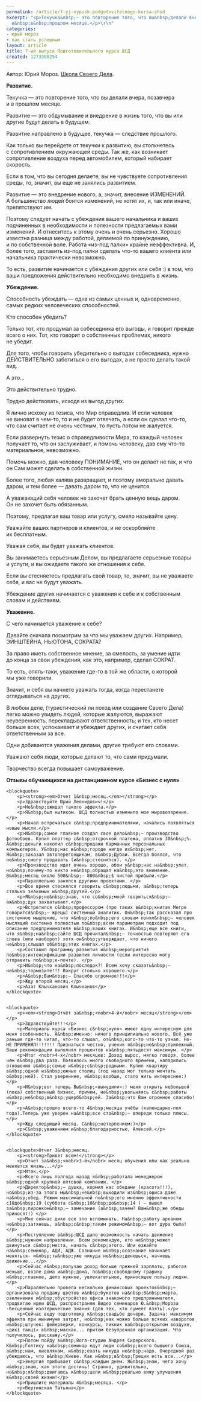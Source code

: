 ```yaml
---
permalink: /article/7-yj-vypusk-podgotovitelnogo-kursa-shsd
excerpt: "<p>Текучка&nbsp;— это повторение того, что вы&nbsp;делали вчера, позавчера
  и&nbsp;в&nbsp;прошлом месяце.</p>\r\n"
categories:
- юрий мороз
- как стать успешным
layout: article
title: 7-ый выпуск Подготовительного курса ШСД
created: 1273308254
---
```

<!--break-->
Автор: Юрий Мороз. <a href="http://www.shsd.ru/">Школа Своего Дела</a>.<br/>
<p><strong>Развитие.</strong></p>
<p>Текучка&nbsp;— это повторение того, что вы&nbsp;делали вчера, позавчера и&nbsp;в&nbsp;прошлом месяце.</p>
<p>Развитие&nbsp;— это обдумывание и&nbsp;внедрение в&nbsp;жизнь того, что вы&nbsp;или другие будут делать в&nbsp;будущем.</p>
<p>Развитие направлено в&nbsp;будущее, текучка&nbsp;— следствие прошлого.</p>
<p>Как только вы&nbsp;перейдете от&nbsp;текучки к&nbsp;развитию, вы&nbsp;столкнетесь с&nbsp;сопротивлением окружающей среды. Так&nbsp;же, как возникает сопротивление воздуха перед автомобилем, который набирает скорость.</p>
<p>Если в&nbsp;том, что вы&nbsp;сегодня делаете, вы&nbsp;не&nbsp;чувствуете сопротивления среды, то, значит, вы&nbsp;еще не&nbsp;занялись развитием.</p>
<p>Развитие&nbsp;— это внедрение нового, а, значит, внесение ИЗМЕНЕНИЙ. А&nbsp;большинство людей боятся изменений, не&nbsp;хотят&nbsp;их, и, так или иначе, препятствуют&nbsp;им.</p>
<p>Поэтому следует начать с&nbsp;убеждения вашего начальника и&nbsp;ваших подчиненных в&nbsp;необходимости и&nbsp;полезности предлагаемых вами изменений. И&nbsp;отнеситесь к&nbsp;этому очень и&nbsp;очень серьезно. Хорошо известна разница между работой, делаемой по&nbsp;принуждению, и&nbsp;по&nbsp;собственной воле. Работа «из-под палки» крайне неэффективна. И, более того, заставить из-под палки сделать что-то вашего клиента или начальника практически невозможно.</p>
<p>То&nbsp;есть, развитие начинается с&nbsp;убеждения других или себя :) в&nbsp;том, что ваши предложения действительно необходимо внедрить в&nbsp;жизнь.</p>
<p><strong>Убеждение.</strong></p>
<p>Способность убеждать&nbsp;— одна из&nbsp;самых ценных&nbsp;и, одновременно, самых редких человеческих способностей.</p>
<p>Кто способен убедить?</p>
<p>Только тот, кто продумал за&nbsp;собеседника его выгоды, и&nbsp;говорит прежде всего о&nbsp;них. Тот, кто говорит о&nbsp;собственных проблемах, никого не&nbsp;убедит.</p>
<p>Для того, чтобы говорить убедительно о&nbsp;выгодах собеседника, нужно ДЕЙСТВИТЕЛЬНО заботиться о&nbsp;его выгодах, а&nbsp;не&nbsp;просто делать такой вид.</p>
<p>А&nbsp;это...</p>
<p>Это действительно трудно.</p>
<p>Трудно действовать, исходя из&nbsp;выгод других.</p>
<p>Я&nbsp;лично исхожу из&nbsp;тезиса, что Мир справедлив. И&nbsp;если человек не&nbsp;виноват в&nbsp;чем-то, то&nbsp;и&nbsp;не&nbsp;будет отвечать, а&nbsp;если он&nbsp;сделал что-то, что сам считает не&nbsp;очень честным, то&nbsp;пусть потом не&nbsp;жалуется.</p>
<p>Если развернуть тезис о&nbsp;справедливости Мира, то&nbsp;каждый человек получает&nbsp;то, что он&nbsp;заслуживает, и&nbsp;помочь человеку, дав ему что-то материальное, невозможно.</p>
<p>Помочь можно, дав человеку ПОНИМАНИЕ, что он&nbsp;делает не&nbsp;так, и&nbsp;что он&nbsp;Сам может сделать в&nbsp;собственной жизни.</p>
<p>Более того, любая халява развращает, и&nbsp;поэтому аморально давать даром, и&nbsp;тем более&nbsp;— давать даром&nbsp;то, что не&nbsp;ценится. </p>
<p>А&nbsp;уважающий себя человек не&nbsp;захочет брать ценную вещь даром. Он&nbsp;не&nbsp;захочет быть обязанным.</p>
<p>Поэтому, предлагая ваш товар или услугу, смело называйте цену.</p>
<p>Уважайте ваших партнеров и&nbsp;клиентов, и&nbsp;не&nbsp;оскорбляйте их&nbsp;бесплатным.</p>
<p>Уважая себя, вы&nbsp;будет уважать клиентов. </p>
<p>Вы&nbsp;занимаетесь серьезным Делом, вы&nbsp;предлагаете серьезные товары и&nbsp;услуги, и&nbsp;вы&nbsp;ожидаете такого&nbsp;же отношения к&nbsp;себе.</p>
<p>Если вы&nbsp;стесняетесь предлагать свой товар, то, значит, вы&nbsp;не&nbsp;уважаете себя, и&nbsp;вас не&nbsp;будут уважать.</p>
<p>Убеждение других начинается с&nbsp;уважения к&nbsp;себе и&nbsp;к&nbsp;собственным словам и&nbsp;действиям.</p>
<p><strong>Уважение.</strong></p>
<p>С&nbsp;чего начинается уважение к&nbsp;себе?</p>
<p>Давайте сначала посмотрим за&nbsp;что мы&nbsp;уважаем других. Например, ЭЙНШТЕЙНА, НЬЮТОНА, СОКРАТА?</p>
<p>За&nbsp;право иметь собственное мнение, за&nbsp;смелость, за&nbsp;умение идти до&nbsp;конца за&nbsp;свои убеждения, как это, например, сделал СОКРАТ.</p>
<p>То&nbsp;есть, опять-таки, уважение где-то в&nbsp;той&nbsp;же области, о&nbsp;которой мы&nbsp;уже говорили.</p>
<p>Значит, и&nbsp;себя вы&nbsp;начнете уважать тогда, когда перестанете оглядываться на&nbsp;других.</p>
<p>В&nbsp;любом деле, (туристический&nbsp;ли поход или создание Своего Дела) легко можно увидеть людей, которые жалуются, выражают неуверенность, перекладывают ответственность; и&nbsp;тех, кто несет больше всех, успокаивает и&nbsp;убеждает других, и&nbsp;считает себя ответственным за&nbsp;все.</p>
<p>Одни добиваются уважения делами, другие требуют его словами.</p>
<p>Уважают себя люди, которые делают&nbsp;то, что сами придумали.</p>
<p>Творчество всегда повышает самоуважение.</p>
<p><strong>Отзывы обучающихся на&nbsp;дистанционном курсе «Бизнес с&nbsp;нуля»</strong></p>
 
	<blockquote>
		<p><strong><em>Отчет 1&nbsp;месяц.</em></strong></p>
		<p>Здравствуйте Юрий Леонидович!</p>
		<p>Не&nbsp;ожидал такого эффекта.</p>
		<p>Я&nbsp;был нытиком. ШСД полностью изменило мое мировоззрение.</p>
		<p>Начал встречаться с&nbsp;предпринимателями, начались появляться новые мысли.</p>
		<p>И&nbsp;самое главное создал свое дело&nbsp;— производство фотообоев. Купил плоттер с&nbsp;отсрочкой платежа, оплатив 30&nbsp;%. А&nbsp;деньги накопил с&nbsp;продажи Карманных персональных компьютеров. У&nbsp;нас в&nbsp;городе нигде их&nbsp;нет. Я&nbsp;заказал автоперегонщикам, в&nbsp;Дубаи. Всегда боялся, что не&nbsp;смогу продавать (и&nbsp;стеснялся). </p>
		<p>Производство идет очень хорошо, обои у&nbsp;нас на&nbsp;улет, но&nbsp;почему-то никто не&nbsp;обращал на&nbsp;это внимание. В&nbsp;месяц около 500&nbsp;— 800&nbsp;$ чистой прибыли.</p>
		<p>Параллельно занялся другими проектами. </p>
		<p>Все время стеснялся говорить с&nbsp;людьми, а&nbsp;теперь столько знакомых и&nbsp;друзей.</p>
		<p>Я&nbsp;не&nbsp;знаю, что со&nbsp;мной твориться&nbsp;— аж&nbsp;дух захватывает.</p>
		<p>Встретился с&nbsp;профессором (про таких в&nbsp;книгах Мегре говорится&nbsp;— жрецы) системный аналитик. Он&nbsp;так рассказал про системное мышление, что я&nbsp;по&nbsp;его словам понял&nbsp;— человек мыслящий системно полностью по&nbsp;всем параметрам подходит под описание предпринимателя в&nbsp;ваших книгах. И&nbsp;еще все книги, что я&nbsp;на&nbsp;сайте ШСД прочитал&nbsp;— точностью повторяют его слова (или наоборот) хотя он&nbsp;утверждает, что ничего не&nbsp;слышал об&nbsp;этих книгах.</p>
		<p>Составил программу развития и&nbsp;мероприятия по&nbsp;интенсификации развития личности (если интересно могу отправить по&nbsp;е-почте). </p>
		<p>И&nbsp;что на&nbsp;последок?! Всем хочу сказать&nbsp;— не&nbsp;тормозите!!! Вокруг столько хорошего.</p>
		<p>А&nbsp;Вам&nbsp;— Спасибо огромное!!!</p>
		<p>Жду второй месяц.</p>
		<p>Азат Клычханович Клычханов</p>
	</blockquote>
 
 
	<blockquote>
		<p><em><strong>Отчёт за&nbsp;<nobr>4-й</nobr> месяц</strong></em></p>
		<p>Здравствуйте!!!</p>
		<p>Материалы курса «Бизнес с&nbsp;нуля» имеют одну интересную для меня особенность. А&nbsp;именно: ничего принципиально нового. Всё уже раньше где-то читал, что-то слышал, от&nbsp;кого-то что-то узнал. Но-НЕ ПРИМЕНЯЛ!!!!!!! Признаться честно, ученик я&nbsp;не&nbsp;прилежный. Ваши рекомендации выполнял процентов на&nbsp;пятьдесят максимум. </p>
		<p>Итог <nobr>4-х</nobr> месяцев: Доход вырос, мягко говоря, более чем в&nbsp;два раза. Появилось много свободного времени, наладились отношения в&nbsp;семье и&nbsp;с&nbsp;родными. Купил квартиру в&nbsp;одной из&nbsp;южных столиц (год назад мог только мечтать о&nbsp;ней). Стал увереннее, и&nbsp;вообще, стало жить интереснее:)</p>
		<p>И&nbsp;вот теперь Вы&nbsp;«вынудили»:) меня открыть небольшой (пока) собственный бизнес, причем, не&nbsp;увольняясь с&nbsp;работы и&nbsp;не&nbsp;в&nbsp;ущерб&nbsp;ей. За&nbsp;что Вам огромное спасибо!</p>
		<p>А&nbsp;прошло всего-то 4&nbsp;месяца учёбы (календарно-пол года).Теперь уже уверен на&nbsp;все сто&nbsp;— впереди только плюсы.</p>
		<p>Жду следующий месяц. С&nbsp;нетерпением:)</p>
		<p>С&nbsp;уважением и&nbsp;благодарностью, Алексей.</p>
	</blockquote>
 

	<blockquote>Отчет 3&nbsp;месяц. 
		<p><strong>Привет всем!</strong></p>
		<p>Отчет за&nbsp;<nobr>3-й</nobr> месяц обучения или как реально меняется жизнь...</p>
		<p>Итак,</p>
		<p>Всего лишь полгода назад я&nbsp;работала менеджером в&nbsp;одной крупной оптовой компании. </p>
		<p>Директор&nbsp;— душка, кормил нас обедами (красота!!!), но&nbsp;из-за этого мы&nbsp;не&nbsp;выходили из&nbsp;офиса даже на&nbsp;обед. Режим максимальной по&nbsp;его мнению эффективности с10до&nbsp;19 (суббота с&nbsp;10&nbsp;до&nbsp;14 ) — вышел за&nbsp;пирожком&nbsp;— замечание (а&nbsp;зачем? Вам&nbsp;же обеды приносят!) </p>
		<p>Мне сейчас дико все это вспоминать. На&nbsp;работу арканом не&nbsp;затянешь, а&nbsp;с&nbsp;таким режимом&nbsp;— вот дура была!</p>
		<p>Поступление в&nbsp;ШСД дало возможность начать движение в&nbsp;нужном направлении. Всем рекомендую, кто не&nbsp;может двинуться с&nbsp;места, начать с&nbsp;этого. Или езжайте на&nbsp;семинар, АДИ, АДЖ. Сознание и&nbsp;осознание начинает меняться- и&nbsp;ты&nbsp;уже никуда не&nbsp;денешься, начнешь движение...</p>
		<p>Сейчас я&nbsp;получаю доход больше прежней зарплаты, работая меньше, возле дома и&nbsp;дома, по&nbsp;свободному графику и&nbsp;главное, дело нужное, увлекательное, приносящее пользу людям.</p>
		<p>Параллельно провела несколько финансовых проектов&nbsp;— организовала продажу цветов и&nbsp;букетов на&nbsp;8&nbsp;марта, озеленение и&nbsp;обустройство офиса знакомого предпринимателя, продвигаю идеи ШСД, распространяю Видео семинаров Ю.&nbsp;Мороза -бесценные изотерические знания (для тех, кто сумеет взять).</p>
		<p>Сейчас веду подготовку к&nbsp;свадьбе дочери. Задача: максимум эффекта при минимуме затрат, но&nbsp;как можно больше всяких наворотов и&nbsp;штучек: фейерверки, конкурсы, пикник на&nbsp;открытом воздухе, «дикі танці» в&nbsp;масках... притом безупречная организация. Что получилось, расскажу.</p>
		<p>Потом пойду в&nbsp;йога-студию Андрея Сидерского. К&nbsp;Голтису на&nbsp;семинар едут люди со&nbsp;всего бывшего Союза, а&nbsp;нам, киевлянам, и&nbsp;ехать никуда не&nbsp;надо. Очередной раз убеждаюсь, что в&nbsp;Киеве. Как и&nbsp;в&nbsp;Греции есть все...</p>
		<p>Энергия прибывает с&nbsp;каждым днем. Я&nbsp;знаю, чего хочу и&nbsp;знаю, как этого достичь! Странно, удивительно, но&nbsp;я&nbsp;двигаюсь к&nbsp;цели и&nbsp;реально вижу улучшения в&nbsp;своей жизни!</p>
		<p>Пришлите материалы 4&nbsp;месяца. </p>
		<p>Вертинская Татьяна</p>
	</blockquote>
 


 
 

